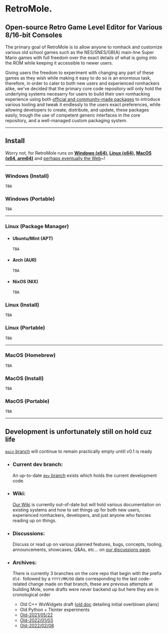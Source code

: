 # RetroMole.
## Open-source Retro Game Level Editor for Various 8/16-bit Consoles
The primary goal of RetroMole is to allow anyone to romhack and customize various old school games such as the NES/SNES/GB(A) main-line Super Mario games with full freedom over the exact details of what is going into the ROM while keeping it accessible to newer users.

Giving users the freedom to experiment with changing any part of these games as they wish while making it easy to do so is an enormous task, therefore, in order to cater to both new users and experienced romhackers alike, we've decided that the primary core code repository will only hold the underlying systems necesarry for users to build their own romhacking experience using both [official and community-made packages](https://github.com/orgs/RetroMole/packages) to introduce various tooling and tweak it endlessly to the users exact preferences, while allowing developers to create, distribute, and update, these packages easily, trough the use of competent generic interfaces in the core repository, and a well-managed custom packaging system.
___

## Install
Worry not, for RetroMole runs on **[Windows (x64)](#windows-install), [Linux (x64)](#linux-package-manage), [MacOS (x64, arm64)](#macos-homebrew)** and [perhaps eventually the Web](https://github.com/orgs/RetroMole/discussions/1)~!
___
### Windows (Install)
  ```TBA```
### Windows (Portable)
  ```TBA```
___
### Linux (Package Manager)
 - #### Ubuntu/Mint (APT)
    ```TBA```
 - #### Arch (AUR)
    ```TBA```
 - #### NixOS (NIX)
    ```TBA```
### Linux (Install)
  ```TBA```
### Linux (Portable)
  ```TBA```
___
### MacOS (Homebrew)
  ```TBA```
### MacOS (Install)
  ```TBA```
### MacOS (Portable)
  ```TBA```
___

## Development is unfortunately still on hold cuz life
[`main` branch](https://github.com/RetroMole/MOLE/tree/main) will continue to remain practically empty untill v0.1 is ready

- ### Current dev branch:
  An up-to-date [`dev` branch](https://github.com/RetroMole/MOLE/tree/dev) exists which holds the current development code.

- ### Wiki:
  [Our Wiki](https://github.com/RetroMole/MOLE/wiki) is currently out-of-date but will hold various documentation on existing systems and how to set things up for both new users, experienced romhackers, developers, and just anyone who fancies reading up on things.

- ### Discussions:
  Discuss or read up on various planned features, bugs, concepts, tooling, announcements, showcases, Q&As, etc... on [our discussions page](https://github.com/orgs/RetroMole/discussions).

- ### Archives:
  There is currently 3 branches on the core repo that begin with the prefix `Old-` followed by a `YYYY/MM/DD` date corresponding to the last code-related change made on that branch, these are previous attempts at building Mole, some drafts were never backend up but here they are in cronological order
  - Old C++ WxWidgets draft ([old doc](https://docs.google.com/document/d/1HrlVJWKCjPcVIAoZXt8xTMONgAhpVZv2Sf5ueRBPmnY/edit?usp=sharing) detailing initial overblown plans)
  - Old Python + Tkinter experiments
  - [Old-2021/05/22](https://github.com/RetroMole/MOLE/tree/Old-2021/05/22)
  - [Old-2022/01/03](https://github.com/RetroMole/MOLE/tree/Old-2022/01/03)
  - [Old-2022/02/08](https://github.com/RetroMole/MOLE/tree/Old-2022/02/08)
